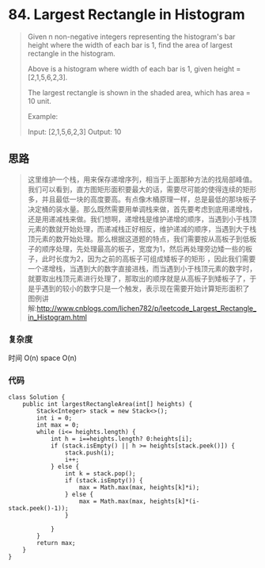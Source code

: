 # 84. Largest Rectangle in Histogram
> Given n non-negative integers representing the histogram's bar height where the width of each bar is 1, find the area of largest rectangle in the histogram.
> 
>  
> 
> 
> Above is a histogram where width of each bar is 1, given height = [2,1,5,6,2,3].
> 
>  
> 
> 
> The largest rectangle is shown in the shaded area, which has area = 10 unit.
> 
>  
> 
> Example:
> 
> Input: [2,1,5,6,2,3]
> Output: 10
 

## 思路
> 这里维护一个栈，用来保存递增序列，相当于上面那种方法的找局部峰值。我们可以看到，直方图矩形面积要最大的话，需要尽可能的使得连续的矩形多，并且最低一块的高度要高。有点像木桶原理一样，总是最低的那块板子决定桶的装水量。那么既然需要用单调栈来做，首先要考虑到底用递增栈，还是用递减栈来做。我们想啊，递增栈是维护递增的顺序，当遇到小于栈顶元素的数就开始处理，而递减栈正好相反，维护递减的顺序，当遇到大于栈顶元素的数开始处理。那么根据这道题的特点，我们需要按从高板子到低板子的顺序处理，先处理最高的板子，宽度为1，然后再处理旁边矮一些的板子，此时长度为2，因为之前的高板子可组成矮板子的矩形 ，因此我们需要一个递增栈，当遇到大的数字直接进栈，而当遇到小于栈顶元素的数字时，就要取出栈顶元素进行处理了，那取出的顺序就是从高板子到矮板子了，于是乎遇到的较小的数字只是一个触发，表示现在需要开始计算矩形面积了
> 图例讲解:http://www.cnblogs.com/lichen782/p/leetcode_Largest_Rectangle_in_Histogram.html


### 复杂度
时间 O(n) space O(n)

### 代码
```
class Solution {
    public int largestRectangleArea(int[] heights) {
        Stack<Integer> stack = new Stack<>();
        int i = 0;
        int max = 0;
        while (i<= heights.length) {
            int h = i==heights.length? 0:heights[i];
            if (stack.isEmpty() || h >= heights[stack.peek()]) {
                stack.push(i);
                i++;
            } else {
                int k = stack.pop();
                if (stack.isEmpty()) {
                    max = Math.max(max, heights[k]*i);
                } else {
                    max = Math.max(max, heights[k]*(i-stack.peek()-1));
                }
                
            }
        }
        return max;
    }
}

```